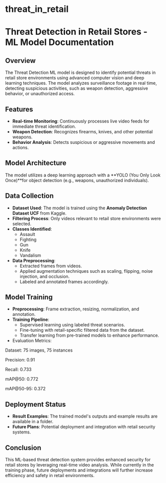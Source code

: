 # threat_in_retail
# Threat Detection in Retail Stores - ML Model Documentation

## Overview
The Threat Detection ML model is designed to identify potential threats in retail store environments using advanced computer vision and deep learning techniques. The model analyzes surveillance footage in real time, detecting suspicious activities, such as weapon detection, aggressive behavior, or unauthorized access.

## Features
- **Real-time Monitoring**: Continuously processes live video feeds for immediate threat identification.
- **Weapon Detection**: Recognizes firearms, knives, and other potential weapons.
- **Behavior Analysis**: Detects suspicious or aggressive movements and actions.

## Model Architecture
The model utilizes a deep learning approach with a **YOLO (You Only Look Once)**for object detection (e.g., weapons, unauthorized individuals).

## Data Collection
- **Dataset Used**: The model is trained using the **Anomaly Detection Dataset UCF** from Kaggle.
- **Filtering Process**: Only videos relevant to retail store environments were selected.
- **Classes Identified**:
  - Assault
  - Fighting
  - Gun
  - Knife
  - Vandalism
- **Data Preprocessing**:
  - Extracted frames from videos.
  - Applied augmentation techniques such as scaling, flipping, noise injection, and occlusion.
  - Labeled and annotated frames accordingly.

## Model Training
- **Preprocessing**: Frame extraction, resizing, normalization, and annotation.
- **Training Pipeline**:
  - Supervised learning using labeled threat scenarios.
  - Fine-tuning with retail-specific filtered data from the dataset.
  - Transfer learning from pre-trained models to enhance performance.
- Evaluation Metrics:

Dataset: 75 images, 75 instances

Precision: 0.91

Recall: 0.733

mAP@50: 0.772

mAP@50-95: 0.372

## Deployment Status
- **Result Examples**: The trained model's outputs and example results are available in a folder.
- **Future Plans**: Potential deployment and integration with retail security systems.


## Conclusion
This ML-based threat detection system provides enhanced security for retail stores by leveraging real-time video analysis. While currently in the training phase, future deployments and integrations will further increase efficiency and safety in retail environments.

